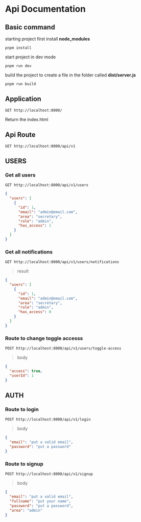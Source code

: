# Api Documentation

## Basic command

starting project first install **node_modules**

`pnpm install`

start project in dev mode

`pnpm run dev`

build the project to create a file in the folder called **dist/server.js**

`pnpm run build`

## Application

`GET http://localhost:8000/`

Return the index.html

## Api Route

`GET http://localhost:8000/api/v1`

## USERS

### **Get all users**

`GET http://localhost:8000/api/v1/users`

```json
{
  "users": [
    {
      "id": 1,
      "email": "admin@email.com",
      "area": "secretary",
      "role": "admin",
      "has_access": 1
    }
  ]
}
```

### **Get all notifications**

`GET http://localhost:8000/api/v1/users/notifications`

> result

```json
{
  "users": [
    {
      "id": 1,
      "email": "admin@email.com",
      "area": "secretary",
      "role": "admin",
      "has_access": 0
    }
  ]
}
```

### **Route to change toggle accesss**

`POST http://localhost:8000/api/v1/users/toggle-access`

> body

```json
{
  "access": true,
  "userId": 1
}
```

## AUTH

### **Route to login**

`POST http://localhost:8000/api/v1/login`

> body

```json
{
  "email": "put a valid email",
  "password": "put a password"
}
```

### **Route to signup**

`POST http://localhost:8000/api/v1/signup`

> body

```json
{
  "email": "put a valid email",
  "fullname": "put your name",
  "password": "put a password",
  "area": "admin"
}
```
